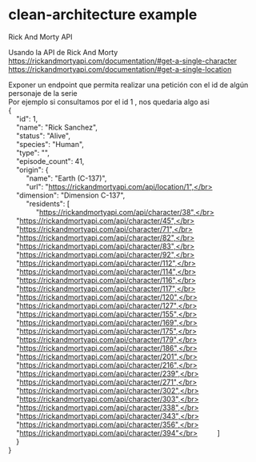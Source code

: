 # clean-architecture example

Rick And Morty API</br>

Usando la API de Rick And Morty</br>
https://rickandmortyapi.com/documentation/#get-a-single-character</br>
https://rickandmortyapi.com/documentation/#get-a-single-location</br>

Exponer un endpoint que permita realizar una petición con el id de algún personaje de la serie</br>
Por ejemplo si consultamos por el id 1 , nos quedaria algo asi</br>
{</br>
 &nbsp;&nbsp;&nbsp;&nbsp;"id": 1,</br>
 &nbsp;&nbsp;&nbsp;&nbsp;"name": "Rick Sanchez",</br>
 &nbsp;&nbsp;&nbsp;&nbsp;"status": "Alive",</br>
 &nbsp;&nbsp;&nbsp;&nbsp;"species": "Human",</br>
 &nbsp;&nbsp;&nbsp;&nbsp;"type": "",</br>
 &nbsp;&nbsp;&nbsp;&nbsp;"episode_count": 41,</br>
 &nbsp;&nbsp;&nbsp;&nbsp;"origin": {</br>
 &nbsp;&nbsp;&nbsp;&nbsp; &nbsp;&nbsp;&nbsp;&nbsp;"name": "Earth (C-137)",</br>
 &nbsp;&nbsp;&nbsp;&nbsp; &nbsp;&nbsp;&nbsp;&nbsp;"url": "https://rickandmortyapi.com/api/location/1",</br>
 &nbsp;&nbsp;&nbsp;&nbsp; &nbsp;&nbsp;&nbsp;&nbsp;"dimension": "Dimension C-137",</br>
 &nbsp;&nbsp;&nbsp;&nbsp; &nbsp;&nbsp;&nbsp;&nbsp;"residents": [</br>
 &nbsp;&nbsp;&nbsp;&nbsp; &nbsp;&nbsp;&nbsp;&nbsp; &nbsp;&nbsp;&nbsp;&nbsp;"https://rickandmortyapi.com/api/character/38",</br>
 &nbsp;&nbsp;&nbsp;&nbsp; &nbsp;&nbsp;&nbsp;&nbsp; &nbsp;&nbsp;&nbsp;&nbsp;"https://rickandmortyapi.com/api/character/45",</br>
 &nbsp;&nbsp;&nbsp;&nbsp; &nbsp;&nbsp;&nbsp;&nbsp; &nbsp;&nbsp;&nbsp;&nbsp;"https://rickandmortyapi.com/api/character/71",</br>
 &nbsp;&nbsp;&nbsp;&nbsp; &nbsp;&nbsp;&nbsp;&nbsp; &nbsp;&nbsp;&nbsp;&nbsp;"https://rickandmortyapi.com/api/character/82",</br>
 &nbsp;&nbsp;&nbsp;&nbsp; &nbsp;&nbsp;&nbsp;&nbsp; &nbsp;&nbsp;&nbsp;&nbsp;"https://rickandmortyapi.com/api/character/83",</br>
 &nbsp;&nbsp;&nbsp;&nbsp; &nbsp;&nbsp;&nbsp;&nbsp; &nbsp;&nbsp;&nbsp;&nbsp;"https://rickandmortyapi.com/api/character/92",</br>
 &nbsp;&nbsp;&nbsp;&nbsp; &nbsp;&nbsp;&nbsp;&nbsp; &nbsp;&nbsp;&nbsp;&nbsp;"https://rickandmortyapi.com/api/character/112",</br>
 &nbsp;&nbsp;&nbsp;&nbsp; &nbsp;&nbsp;&nbsp;&nbsp; &nbsp;&nbsp;&nbsp;&nbsp;"https://rickandmortyapi.com/api/character/114",</br>
 &nbsp;&nbsp;&nbsp;&nbsp; &nbsp;&nbsp;&nbsp;&nbsp; &nbsp;&nbsp;&nbsp;&nbsp;"https://rickandmortyapi.com/api/character/116",</br>
 &nbsp;&nbsp;&nbsp;&nbsp; &nbsp;&nbsp;&nbsp;&nbsp; &nbsp;&nbsp;&nbsp;&nbsp;"https://rickandmortyapi.com/api/character/117",</br>
 &nbsp;&nbsp;&nbsp;&nbsp; &nbsp;&nbsp;&nbsp;&nbsp; &nbsp;&nbsp;&nbsp;&nbsp;"https://rickandmortyapi.com/api/character/120",</br>
 &nbsp;&nbsp;&nbsp;&nbsp; &nbsp;&nbsp;&nbsp;&nbsp; &nbsp;&nbsp;&nbsp;&nbsp;"https://rickandmortyapi.com/api/character/127",</br>
 &nbsp;&nbsp;&nbsp;&nbsp; &nbsp;&nbsp;&nbsp;&nbsp; &nbsp;&nbsp;&nbsp;&nbsp;"https://rickandmortyapi.com/api/character/155",</br>
 &nbsp;&nbsp;&nbsp;&nbsp; &nbsp;&nbsp;&nbsp;&nbsp; &nbsp;&nbsp;&nbsp;&nbsp;"https://rickandmortyapi.com/api/character/169",</br>
 &nbsp;&nbsp;&nbsp;&nbsp; &nbsp;&nbsp;&nbsp;&nbsp; &nbsp;&nbsp;&nbsp;&nbsp;"https://rickandmortyapi.com/api/character/175",</br>
 &nbsp;&nbsp;&nbsp;&nbsp; &nbsp;&nbsp;&nbsp;&nbsp; &nbsp;&nbsp;&nbsp;&nbsp;"https://rickandmortyapi.com/api/character/179",</br>
 &nbsp;&nbsp;&nbsp;&nbsp; &nbsp;&nbsp;&nbsp;&nbsp; &nbsp;&nbsp;&nbsp;&nbsp;"https://rickandmortyapi.com/api/character/186",</br>
 &nbsp;&nbsp;&nbsp;&nbsp; &nbsp;&nbsp;&nbsp;&nbsp; &nbsp;&nbsp;&nbsp;&nbsp;"https://rickandmortyapi.com/api/character/201",</br>
 &nbsp;&nbsp;&nbsp;&nbsp; &nbsp;&nbsp;&nbsp;&nbsp; &nbsp;&nbsp;&nbsp;&nbsp;"https://rickandmortyapi.com/api/character/216",</br>
 &nbsp;&nbsp;&nbsp;&nbsp; &nbsp;&nbsp;&nbsp;&nbsp; &nbsp;&nbsp;&nbsp;&nbsp;"https://rickandmortyapi.com/api/character/239",</br>
 &nbsp;&nbsp;&nbsp;&nbsp; &nbsp;&nbsp;&nbsp;&nbsp; &nbsp;&nbsp;&nbsp;&nbsp;"https://rickandmortyapi.com/api/character/271",</br>
 &nbsp;&nbsp;&nbsp;&nbsp; &nbsp;&nbsp;&nbsp;&nbsp; &nbsp;&nbsp;&nbsp;&nbsp;"https://rickandmortyapi.com/api/character/302",</br>
 &nbsp;&nbsp;&nbsp;&nbsp; &nbsp;&nbsp;&nbsp;&nbsp; &nbsp;&nbsp;&nbsp;&nbsp;"https://rickandmortyapi.com/api/character/303",</br>
 &nbsp;&nbsp;&nbsp;&nbsp; &nbsp;&nbsp;&nbsp;&nbsp; &nbsp;&nbsp;&nbsp;&nbsp;"https://rickandmortyapi.com/api/character/338",</br>
 &nbsp;&nbsp;&nbsp;&nbsp; &nbsp;&nbsp;&nbsp;&nbsp; &nbsp;&nbsp;&nbsp;&nbsp;"https://rickandmortyapi.com/api/character/343",</br>
 &nbsp;&nbsp;&nbsp;&nbsp; &nbsp;&nbsp;&nbsp;&nbsp; &nbsp;&nbsp;&nbsp;&nbsp;"https://rickandmortyapi.com/api/character/356",</br>
 &nbsp;&nbsp;&nbsp;&nbsp; &nbsp;&nbsp;&nbsp;&nbsp; &nbsp;&nbsp;&nbsp;&nbsp;"https://rickandmortyapi.com/api/character/394"</br>
 &nbsp;&nbsp;&nbsp;&nbsp; &nbsp;&nbsp;&nbsp;&nbsp;]</br>
 &nbsp;&nbsp;&nbsp;&nbsp;}</br>
}</br>

